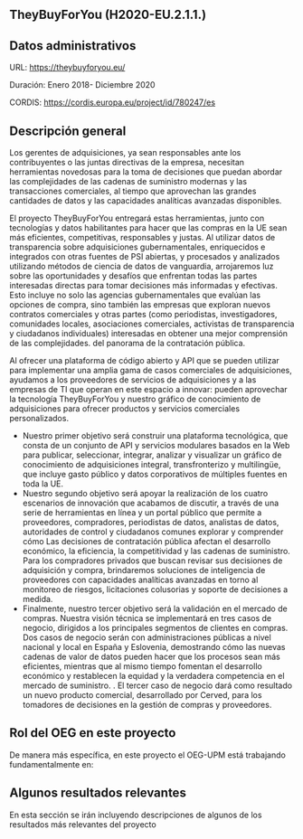 ## TheyBuyForYou (H2020-EU.2.1.1.)

## Datos administrativos
URL: https://theybuyforyou.eu/

Duración: Enero 2018- Diciembre 2020

CORDIS: https://cordis.europa.eu/project/id/780247/es 

## Descripción general
Los gerentes de adquisiciones, ya sean responsables ante los contribuyentes o las juntas directivas de la empresa, necesitan herramientas novedosas para la toma de decisiones que puedan abordar las complejidades de las cadenas de suministro modernas y las transacciones comerciales, al tiempo que aprovechan las grandes cantidades de datos y las capacidades analíticas avanzadas disponibles.

El proyecto TheyBuyForYou entregará estas herramientas, junto con tecnologías y datos habilitantes para hacer que las compras en la UE sean más eficientes, competitivas, responsables y justas. Al utilizar datos de transparencia sobre adquisiciones gubernamentales, enriquecidos e integrados con otras fuentes de PSI abiertas, y procesados y analizados utilizando métodos de ciencia de datos de vanguardia, arrojaremos luz sobre las oportunidades y desafíos que enfrentan todas las partes interesadas directas para tomar decisiones más informadas y efectivas. Esto incluye no solo las agencias gubernamentales que evalúan las opciones de compra, sino también las empresas que exploran nuevos contratos comerciales y otras partes (como periodistas, investigadores, comunidades locales, asociaciones comerciales, activistas de transparencia y ciudadanos individuales) interesadas en obtener una mejor comprensión de las complejidades. del panorama de la contratación pública. 

Al ofrecer una plataforma de código abierto y API que se pueden utilizar para implementar una amplia gama de casos comerciales de adquisiciones, ayudamos a los proveedores de servicios de adquisiciones y a las empresas de TI que operan en este espacio a innovar: pueden aprovechar la tecnología TheyBuyForYou y nuestro gráfico de conocimiento de adquisiciones para ofrecer productos y servicios comerciales personalizados. 

* Nuestro primer objetivo será construir una plataforma tecnológica, que consta de un conjunto de API y servicios modulares basados en la Web para publicar, seleccionar, integrar, analizar y visualizar un gráfico de conocimiento de adquisiciones integral, transfronterizo y multilingüe, que incluye gasto público y datos corporativos de múltiples fuentes en toda la UE. 
* Nuestro segundo objetivo será apoyar la realización de los cuatro escenarios de innovación que acabamos de discutir, a través de una serie de herramientas en línea y un portal público que permite a proveedores, compradores, periodistas de datos, analistas de datos, autoridades de control y ciudadanos comunes explorar y comprender cómo Las decisiones de contratación pública afectan el desarrollo económico, la eficiencia, la competitividad y las cadenas de suministro. Para los compradores privados que buscan revisar sus decisiones de adquisición y compra, brindaremos soluciones de inteligencia de proveedores con capacidades analíticas avanzadas en torno al monitoreo de riesgos, licitaciones colusorias y soporte de decisiones a medida. 
* Finalmente, nuestro tercer objetivo será la validación en el mercado de compras. Nuestra visión técnica se implementará en tres casos de negocio, dirigidos a los principales segmentos de clientes en compras. Dos casos de negocio serán con administraciones públicas a nivel nacional y local en España y Eslovenia, demostrando cómo las nuevas cadenas de valor de datos pueden hacer que los procesos sean más eficientes, mientras que al mismo tiempo fomentan el desarrollo económico y restablecen la equidad y la verdadera competencia en el mercado de suministro. . El tercer caso de negocio dará como resultado un nuevo producto comercial, desarrollado por Cerved, para los tomadores de decisiones en la gestión de compras y proveedores.

## Rol del OEG en este proyecto
De manera más específica, en este proyecto el OEG-UPM está trabajando fundamentalmente en:


## Algunos resultados relevantes
En esta sección se irán incluyendo descripciones de algunos de los resultados más relevantes del proyecto 